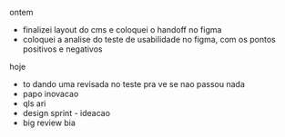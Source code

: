 ontem
- finalizei layout do cms e coloquei o handoff no figma
- coloquei a analise do teste de usabilidade no figma, com os pontos positivos e negativos

hoje
- to dando uma revisada no teste pra ve se nao passou nada
- papo inovacao
- qls ari
- design sprint - ideacao
- big review bia